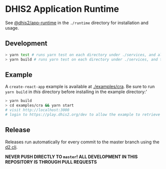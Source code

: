 # DHIS2 Application Runtime

See [@dhis2/app-runtime](./runtime) in the `./runtime` directory for installation and usage.

## Development

```sh
> yarn test # runs yarn test on each directory under ./services, and also in ./runtime
> yarn build # runs yarn test on each directory under ./services, and then in ./runtime
```

## Example

A `create-react-app` example is available at [./examples/cra](./examples/cra). Be sure to run `yarn build` in _this_ directory before installing in the example directory:'

```sh
> yarn build
> cd examples/cra && yarn start
# visit http://localhost:3000
# login to https://play.dhis2.org/dev to allow the example to retrieve data
```

## Release

Releases run automatically for every commit to the master branch using the [d2 cli](https://github.com/dhis2/cli).

**NEVER PUSH DIRECTLY TO `master`! ALL DEVELOPMENT IN THIS REPOSITORY IS THROUGH PULL REQUESTS**
